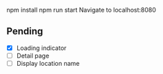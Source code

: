 npm install
npm run start
Navigate to localhost:8080


Pending
----------
- [X] Loading indicator
- [ ] Detail page
- [ ] Display location name
